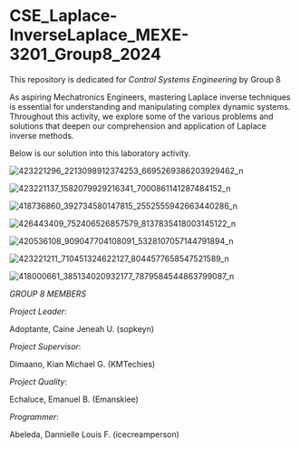 # CSE_Laplace-InverseLaplace_MEXE-3201_Group8_2024
This repository is dedicated for *Control Systems Engineering* by Group 8

As aspiring Mechatronics Engineers, mastering Laplace inverse techniques is essential for understanding and manipulating complex dynamic systems. Throughout this activity, we explore some of the various problems and solutions that deepen our comprehension and application of Laplace inverse methods.

Below is our solution into this laboratory activity.

![423221296_2213098912374253_6695269386203929462_n](https://github.com/icecreamperson/CSE_Laplace-InverseLaplace_MEXE-3201_Group8_2024/assets/157708843/ef0a8a7b-7061-4370-857f-b6a3b27ee5ab)

![423221137_1582079929216341_7000861141287484152_n](https://github.com/icecreamperson/CSE_Laplace-InverseLaplace_MEXE-3201_Group8_2024/assets/157708843/d0532ae5-4fff-4334-a70a-90e110539587)

![418736860_392734580147815_2552555942663440286_n](https://github.com/icecreamperson/CSE_Laplace-InverseLaplace_MEXE-3201_Group8_2024/assets/157708843/5b2a62d2-e3cc-4870-a16c-59a0c83b3bdd)

![426443409_752406526857579_8137835418003145122_n](https://github.com/icecreamperson/CSE_Laplace-InverseLaplace_MEXE-3201_Group8_2024/assets/157708843/c26641b1-301d-412a-a974-b169600f3bbd)

![420536108_909047704108091_5328107057144791894_n](https://github.com/icecreamperson/CSE_Laplace-InverseLaplace_MEXE-3201_Group8_2024/assets/157708843/cbe5e948-ca5c-46ec-8aa2-9ad96de9af1c)

![423221211_710451324622127_8044577658547521589_n](https://github.com/icecreamperson/CSE_Laplace-InverseLaplace_MEXE-3201_Group8_2024/assets/157708843/29475bea-2c0b-446d-bab9-556f48e62390)

![418000661_385134020932177_7879584544863799087_n](https://github.com/icecreamperson/CSE_Laplace-InverseLaplace_MEXE-3201_Group8_2024/assets/157708843/7c2495a5-bca7-44f1-91c3-61ab7d50aeae)

*GROUP 8 MEMBERS*

*Project Leader*:

Adoptante, Caine Jeneah U. (sopkeyn)

*Project Supervisor*:

Dimaano, Kian Michael G. (KMTechies)

*Project Quality*:

Echaluce, Emanuel B. (Emanskiee)

*Programmer*:

Abeleda, Dannielle Louis F. (icecreamperson)
